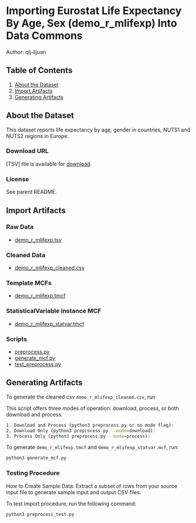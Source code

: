 # Importing Eurostat Life Expectancy By Age, Sex (demo_r_mlifexp) Into Data Commons

Author: qlj-lijuan

## Table of Contents

1. [About the Dataset](#about-the-dataset)
1. [Import Artifacts](#import-artifacts)
1. [Generating Artifacts](#generating-artifacts)

## About the Dataset

This dataset reports life expectancy by age, gender in countries, NUTS1 and NUTS2 regions in Europe.

### Download URL

[TSV] file is available for [download](https://ec.europa.eu/eurostat/api/dissemination/sdmx/2.1/data/demo_r_mlifexp/?format=TSV&compressed=true).

### License

See parent README.

## Import Artifacts

### Raw Data

- [demo_r_mlifexp.tsv](demo_r_mlifexp.tsv)

### Cleaned Data

- [demo_r_mlifexp_cleaned.csv](demo_r_mlifexp_cleaned.csv)

### Template MCFs

- [demo_r_mlifexp.tmcf](demo_r_mlifexp.tmcf)

### StatisticalVariable Instance MCF

- [demo_r_mlifexp_statvar.tmcf](demo_r_mlifexp_statvar.tmcf)

### Scripts

- [preprocess.py](preprocess.py)
- [generate_mcf.py](generate_mcf.py)
- [test_preprocess.py](test_preprocess.py)

## Generating Artifacts

To generate the cleaned csv `demo_r_mlifexp_cleaned.csv`, run

This script offers three modes of operation: download, process, or both download and process.

```bash
1. Download and Process (python3 preprocess.py or no mode flag):
2. Download Only (python3 preprocess.py --mode=download):
3. Process Only (python3 preprocess.py --mode=process):
```

To generate `demo_r_mlifexp.tmcf` and `demo_r_mlifexp_statvar.mcf`, run:

```bash
python3 generate_mcf.py
```
### Testing Procedure

How to Create Sample Data: Extract a subset of rows from your source input file to generate sample input and output CSV files.

To test import procedure, run the following command:

```
python3 preprocess_test.py

```